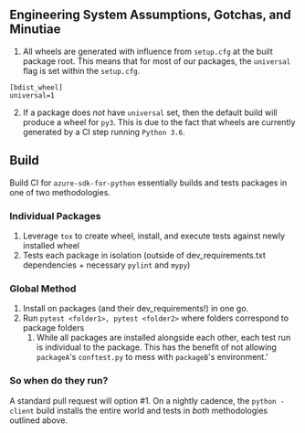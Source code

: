 ## Engineering System Assumptions, Gotchas, and Minutiae

1. All wheels are generated with influence from `setup.cfg` at the built package root. This means that for most of our packages, the `universal` flag is set within the `setup.cfg`.

```
[bdist_wheel]
universal=1
```
2. If a package does _not_ have `universal` set, then the default build will produce a wheel for `py3`. This is due to the fact that wheels are currently generated by a CI step running `Python 3.6`.

## Build

Build CI for `azure-sdk-for-python` essentially builds and tests packages in one of two methodologies.

### Individual Packages
1. Leverage `tox` to create wheel, install, and execute tests against newly installed wheel
2. Tests each package in isolation (outside of dev_requirements.txt dependencies + necessary `pylint` and `mypy`)

### Global Method

1. Install on packages (and their dev_requirements!) in one go.
2. Run `pytest <folder1>, pytest <folder2>` where folders correspond to package folders
    1. While all packages are installed alongside each other, each test run is individual to the package. This has the benefit of not allowing `packageA`'s `conftest.py` to mess with `packageB`'s environment.'

### So when do they run?

A standard pull request will option #1. On a nightly cadence, the `python - client` build installs the entire world and tests in _both_ methodologies outlined above.
